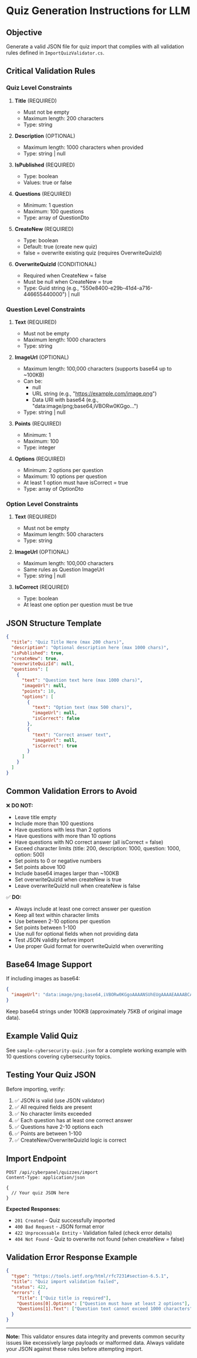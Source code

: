 # Quiz Generation Instructions for LLM

## Objective
Generate a valid JSON file for quiz import that complies with all validation rules defined in `ImportQuizValidator.cs`.

## Critical Validation Rules

### Quiz Level Constraints
1. **Title** (REQUIRED)
   - Must not be empty
   - Maximum length: 200 characters
   - Type: string

2. **Description** (OPTIONAL)
   - Maximum length: 1000 characters when provided
   - Type: string | null

3. **IsPublished** (REQUIRED)
   - Type: boolean
   - Values: true or false

4. **Questions** (REQUIRED)
   - Minimum: 1 question
   - Maximum: 100 questions
   - Type: array of QuestionDto

5. **CreateNew** (REQUIRED)
   - Type: boolean
   - Default: true (create new quiz)
   - false = overwrite existing quiz (requires OverwriteQuizId)

6. **OverwriteQuizId** (CONDITIONAL)
   - Required when CreateNew = false
   - Must be null when CreateNew = true
   - Type: Guid string (e.g., "550e8400-e29b-41d4-a716-446655440000") | null

### Question Level Constraints
1. **Text** (REQUIRED)
   - Must not be empty
   - Maximum length: 1000 characters
   - Type: string

2. **ImageUrl** (OPTIONAL)
   - Maximum length: 100,000 characters (supports base64 up to ~100KB)
   - Can be:
     - null
     - URL string (e.g., "https://example.com/image.png")
     - Data URI with base64 (e.g., "data:image/png;base64,iVBORw0KGgo...")
   - Type: string | null

3. **Points** (REQUIRED)
   - Minimum: 1
   - Maximum: 100
   - Type: integer

4. **Options** (REQUIRED)
   - Minimum: 2 options per question
   - Maximum: 10 options per question
   - At least 1 option must have isCorrect = true
   - Type: array of OptionDto

### Option Level Constraints
1. **Text** (REQUIRED)
   - Must not be empty
   - Maximum length: 500 characters
   - Type: string

2. **ImageUrl** (OPTIONAL)
   - Maximum length: 100,000 characters
   - Same rules as Question ImageUrl
   - Type: string | null

3. **IsCorrect** (REQUIRED)
   - Type: boolean
   - At least one option per question must be true

## JSON Structure Template

```json
{
  "title": "Quiz Title Here (max 200 chars)",
  "description": "Optional description here (max 1000 chars)",
  "isPublished": true,
  "createNew": true,
  "overwriteQuizId": null,
  "questions": [
    {
      "text": "Question text here (max 1000 chars)",
      "imageUrl": null,
      "points": 10,
      "options": [
        {
          "text": "Option text (max 500 chars)",
          "imageUrl": null,
          "isCorrect": false
        },
        {
          "text": "Correct answer text",
          "imageUrl": null,
          "isCorrect": true
        }
      ]
    }
  ]
}
```

## Common Validation Errors to Avoid

❌ **DO NOT:**
- Leave title empty
- Include more than 100 questions
- Have questions with less than 2 options
- Have questions with more than 10 options
- Have questions with NO correct answer (all isCorrect = false)
- Exceed character limits (title: 200, description: 1000, question: 1000, option: 500)
- Set points to 0 or negative numbers
- Set points above 100
- Include base64 images larger than ~100KB
- Set overwriteQuizId when createNew is true
- Leave overwriteQuizId null when createNew is false

✅ **DO:**
- Always include at least one correct answer per question
- Keep all text within character limits
- Use between 2-10 options per question
- Set points between 1-100
- Use null for optional fields when not providing data
- Test JSON validity before import
- Use proper Guid format for overwriteQuizId when overwriting

## Base64 Image Support

If including images as base64:
```json
{
  "imageUrl": "data:image/png;base64,iVBORw0KGgoAAAANSUhEUgAAAAEAAAABCAYAAAAfFcSJAAAADUlEQVR42mNk+M9QDwADhgGAWjR9awAAAABJRU5ErkJggg=="
}
```

Keep base64 strings under 100KB (approximately 75KB of original image data).

## Example Valid Quiz

See `sample-cybersecurity-quiz.json` for a complete working example with 10 questions covering cybersecurity topics.

## Testing Your Quiz JSON

Before importing, verify:
1. ✅ JSON is valid (use JSON validator)
2. ✅ All required fields are present
3. ✅ No character limits exceeded
4. ✅ Each question has at least one correct answer
5. ✅ Questions have 2-10 options each
6. ✅ Points are between 1-100
7. ✅ CreateNew/OverwriteQuizId logic is correct

## Import Endpoint

```http
POST /api/cyberpanel/quizzes/import
Content-Type: application/json

{
  // Your quiz JSON here
}
```

**Expected Responses:**
- `201 Created` - Quiz successfully imported
- `400 Bad Request` - JSON format error
- `422 Unprocessable Entity` - Validation failed (check error details)
- `404 Not Found` - Quiz to overwrite not found (when createNew = false)

## Validation Error Response Example

```json
{
  "type": "https://tools.ietf.org/html/rfc7231#section-6.5.1",
  "title": "Quiz import validation failed",
  "status": 422,
  "errors": {
    "Title": ["Quiz title is required"],
    "Questions[0].Options": ["Question must have at least 2 options"],
    "Questions[1].Text": ["Question text cannot exceed 1000 characters"]
  }
}
```

---

**Note:** This validator ensures data integrity and prevents common security issues like excessively large payloads or malformed data. Always validate your JSON against these rules before attempting import.
